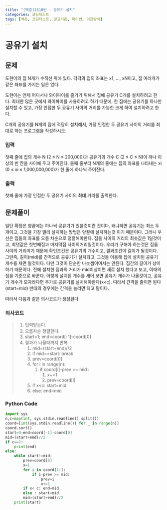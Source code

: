 ```yaml
---
title: "[백준]2110번 - 공유기 설치"
categories: 코딩테스트
tags: [백준, 코딩테스트, 알고리즘, 파이썬, 이진탐색]
---
```


# 공유기 설치

## 문제

도현이의 집 N개가 수직선 위에 있다. 각각의 집의 좌표는 x1, ..., xN이고, 집 여러개가 같은 좌표를 가지는 일은 없다.

도현이는 언제 어디서나 와이파이를 즐기기 위해서 집에 공유기 C개를 설치하려고 한다. 최대한 많은 곳에서 와이파이를 사용하려고 하기 때문에, 한 집에는 공유기를 하나만 설치할 수 있고, 가장 인접한 두 공유기 사이의 거리를 가능한 크게 하여 설치하려고 한다.

C개의 공유기를 N개의 집에 적당히 설치해서, 가장 인접한 두 공유기 사이의 거리를 최대로 하는 프로그램을 작성하시오.

### 입력

첫째 줄에 집의 개수 N (2 ≤ N ≤ 200,000)과 공유기의 개수 C (2 ≤ C ≤ N)이 하나 이상의 빈 칸을 사이에 두고 주어진다. 둘째 줄부터 N개의 줄에는 집의 좌표를 나타내는 xi (0 ≤ xi ≤ 1,000,000,000)가 한 줄에 하나씩 주어진다.

### 출력

첫째 줄에 가장 인접한 두 공유기 사이의 최대 거리를 출력한다.

## 문제풀이

 일단 확정은 양끝에는 하나씩 공유기가 있을것이란 것이다. 왜냐하면 공유기는 최소 두개이고, 그것을 가장 멀리 설치하는 방법은 양끝에 설치하는것 이기 때문이다. 그러니 우선은 집들의 좌표를 오름 차순으로 정렬해야한다. 집들 사이의 거리의 최솟값은 1일것이고, 최댓값은 첫번째집과 마지막집 사이의거리일것이다. 우리가 구해야 하는것은 집들 사이의 거리이기 때문에  확인조건은 공유기의 개수이고, 결과조건이 길이가 될것이다. 그런즉, 길이(mid)를 간격으로 공유기가 설치되고, 그것을 이용해 집에 설치된 공유기 개수를 재면 될것이다. 다만 그것이 단순한 나눗셈이여서는 안된다. 집간의 길이가 상이하기 때문이다.  전에 설치한 집과의 거리가 mid이상이면 새로 설치 했다고 보고, 이때의 집을 기준으로 바꾼다. 이렇게 설치된 개수를 세어 보면 공유기 개수가 나올것이고, 공유기 개수가 모자라다면 추가로 공유기를 설치해야한다(x<c). 따라서 간격을 줄이면 된다(start=mid) 반대의 경우에는 간격을 늘리면 되고 말이다.

따라서 다음과 같은 의사코드가 생성된다.

### 의사코드

> 1. 입력받는다.
> 2. 오름차순 정렬한다.
> 3. start=1;  end=coord[-1]-coord[0]
> 4. 결과가 나올때까지 반복
>    1. mid=(start+end)//2
>    2. if mid==start: break
>    3. prev=coord[0]
>    4. for i in range(n):
>       1. if coord[i]-prev >= mid : 
>          1. x+=1
>          2. prev=coord[i]
>    5. if x<c: start=mid
>    6. else: end=mid

### Python Code

```python
import sys
n,c=map(int, sys.stdin.readline().split())
coord=[int(sys.stdin.readline()) for _ in range(n)]
coord.sort()
start=0;end=coord[-1]-coord[0]
mid=(start+end)//2
if c==2:
    print(end)
else:
    while start!=mid:
        prev=coord[0]
        x=1
        for i in coord[1:]:
            if i-prev >= mid:
                prev=i
                x+=1
        if x< c: end=mid
        else : start=mid
        mid=(start+end)//2
    print(start)
```

